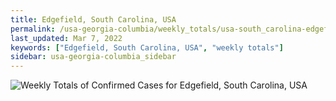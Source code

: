 ```yaml
---
title: Edgefield, South Carolina, USA
permalink: /usa-georgia-columbia/weekly_totals/usa-south_carolina-edgefield-weekly_totals.html
last_updated: Mar 7, 2022
keywords: ["Edgefield, South Carolina, USA", "weekly totals"]
sidebar: usa-georgia-columbia_sidebar
---
```


![Weekly Totals of Confirmed Cases for Edgefield, South Carolina, USA](/covid_tracker/images/graphs/usa-south_carolina-edgefield-weekly_totals_graph.png)
